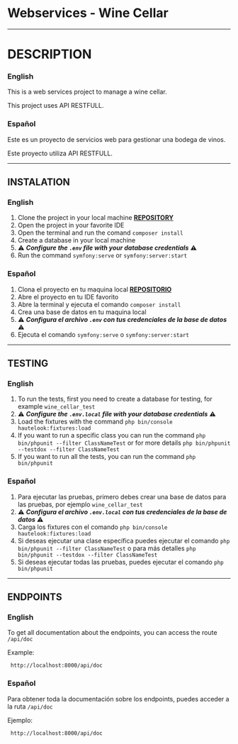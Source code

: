 # Webservices - Wine Cellar
***

# DESCRIPTION
### English
This is a web services project to manage a wine cellar.

This project uses API RESTFULL.
### Español
Este es un proyecto de servicios web para gestionar una bodega de vinos.

Este proyecto utiliza API RESTFULL.
***

## INSTALATION

### English
1. Clone the project in your local machine **[REPOSITORY](https://github.com/magnumcrypto/wine_cellar_challange_GEORGI.git)**
2. Open the project in your favorite IDE
3. Open the terminal and run the comand `composer install`
4. Create a database in your local machine
5. ⚠️ ***Configure the `.env` file with your database credentials*** ⚠️
6. Run the command `symfony:serve` or `symfony:server:start`
### Español
1. Clona el proyecto en tu maquina local **[REPOSITORIO](https://github.com/magnumcrypto/wine_cellar_challange_GEORGI.git)**
2. Abre el proyecto en tu IDE favorito
3. Abre la terminal y ejecuta el comando `composer install`
4. Crea una base de datos en tu maquina local
5. ⚠️ ***Configura el archivo `.env` con tus credenciales de la base de datos*** ⚠️
6. Ejecuta el comando `symfony:serve` o `symfony:server:start`
***

## TESTING

### English
1. To run the tests, first you need to create a database for testing, for example `wine_cellar_test`
2. ⚠️ ***Configure the `.env.local` file with your database credentials*** ⚠️
3. Load the fixtures with the command `php bin/console hautelook:fixtures:load`
4. If you want to run a specific class you can run the command `php bin/phpunit --filter ClassNameTest` or for more details `php bin/phpunit --testdox --filter ClassNameTest `
5. If you want to run all the tests, you can run the command `php bin/phpunit`

### Español
1. Para ejecutar las pruebas, primero debes crear una base de datos para las pruebas, por ejemplo `wine_cellar_test`
2. ⚠️ ***Configura el archivo `.env.local` con tus credenciales de la base de datos*** ⚠️
3. Carga los fixtures con el comando `php bin/console hautelook:fixtures:load`
4. Si deseas ejecutar una clase específica puedes ejecutar el comando `php bin/phpunit --filter ClassNameTest` o para más detalles `php bin/phpunit --testdox --filter ClassNameTest `
5. Si deseas ejecutar todas las pruebas, puedes ejecutar el comando `php bin/phpunit`

***

## ENDPOINTS
### English
To get all documentation about the endpoints, you can access the route `/api/doc`

Example:
```
 http://localhost:8000/api/doc
```
### Español
Para obtener toda la documentación sobre los endpoints, puedes acceder a la ruta `/api/doc`

Ejemplo:
```
 http://localhost:8000/api/doc
```